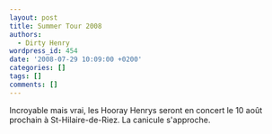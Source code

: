 ```yaml
---
layout: post
title: Summer Tour 2008
authors:
  - Dirty Henry
wordpress_id: 454
date: '2008-07-29 10:09:00 +0200'
categories: []
tags: []
comments: []
---
```

Incroyable mais vrai, les Hooray Henrys seront en concert le 10 août prochain à St-Hilaire-de-Riez. La canicule s'approche.
